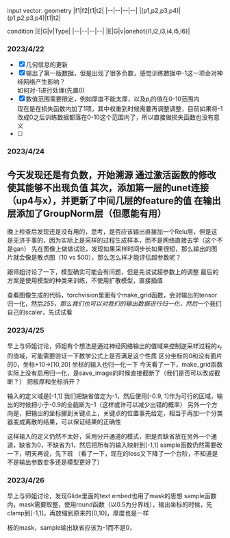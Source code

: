 input vector:
geometry
|f1|f2|t1|t2|
|--|--|--|--|
|(p1,p2,p3,p4)|(p1,p2,p3,p4)|t1|t2|

condition
|E|G|v|Type|
|--|--|--|--|
|E|G|v|onehot{i1,i2,i3,i4,i5,i6}|


### 2023/4/22
- [x] 几何信息的更新 
- [x] 输出了第一版数据，但是出现了很多负数，感觉训练数据中-1这一项会对神经网络产生影响？  
    如何对-1进行处理(先置0)
- [x] 数值范围需要限定，例如厚度不能太厚，以及$p_i$的值在0-10范围内  
  现在是在损失函数内加了1项，其中权重到时候需要再调整调整，目前如果将-1改成0之后训练数据都落在0-10这个范围内了，所以直接做损失函数也没有意义
- [ ] 
### 2023/4/24
今天发现还是有负数，开始溯源
通过激活函数的修改使其能够不出现负值
其次，添加第一层的unet连接（up4与x），并更新了中间几层的feature的值
在输出层添加了GroupNorm层（但愿能有用）
---
晚上检查后发现还是没有用的，思考，是否应该输出直接加一个Relu层，但是这是无济于事的，因为实际上是采样的过程生成样本，而不是网络直接去学（这个不是gan）
先在图像上做做试验，发现如果采样时间步长如果很短，那么输出的图片就会像是散点图（10 vs 500），那么怎么样才能评估超参数呢？

跟师姐讨论了一下，模型确实可能会有问题，但是先试试超参数上的调整
最后的方案是使用模型的种类来训练，不使用扩散模型，直接插值

查看图像生成的代码，torchvision里面有个make_grid函数，会对输出的tensor归一化，然后*255，那么我们也可以对我们的输出数据进行归一化，然后*一个我们自己的scaler，先试试看

### 2023/4/25
早上与师姐讨论，师姐有个想法是通过神经网络输出的值域来控制逆采样过程的$x_t$的值域，可能需要验证一下数学公式上是否满足这个性质
区分坐标的0和没有面片的0，坐标+10->[10,20]
坐标的输入也归一化一下
今天看了一下，make_grid函数实际上没有启用归一化，是save_image的时候直接截断了（我们是否可以改成截断？）
把板厚和坐标拆开？

输入的定义域是[-1,1] 我们把缺省值定为-1，然后使用[-0.9, 1]作为可行的区域，输出的时候把小于-0.9的全截断为-1（这样或许可以减少出错的概率）
另外一个方向是，把输出的坐标挪到关键点上，关键点的位置事先给定，相当于再加一个分类器变成离散的结果，可以保证结果的正确性

这样输入的定义仍然不太好，采用分开通道的模式，把是否缺省放在另外一个通道，缺省为0，不缺省为1，然后把所有的输入映射到[-1,1]
sample函数仍然需要改一下，明天再说，先下班
（看了一下，现在的loss又下降了一个台阶，不知道是不是输出参数变多还是模型更好了）

### 2023/4/26
早上与师姐讨论，发现Glide里面的text embed也用了mask的思想
sample函数内，mask需要取整，使用round函数（以0.5为分界线），输出坐标的时候，先clamp到[-1,1]，再放缩到原来的[0,10]，厚度也是一样

板的mask，sample输出缺省应该为-1而不是0，